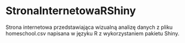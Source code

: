 # StronaInternetowaRShiny
Strona internetowa przedstawiająca wizualną analizę danych z pliku homeschool.csv napisana w języku R z wykorzystaniem pakietu Shiny.
